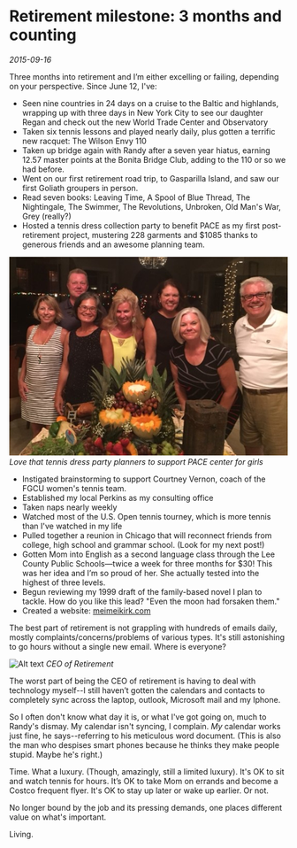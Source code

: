# Retirement milestone: 3 months and counting
*2015-09-16*

Three months into retirement and I’m either excelling or failing, depending on your perspective. <!--more-->Since June 12, I've:

- Seen nine countries in 24 days on a cruise to the Baltic and highlands, wrapping up with three days in New York City to see our daughter Regan and check out the new World Trade Center and Observatory
- Taken six tennis lessons and played nearly daily, plus gotten a terrific new racquet: The Wilson Envy 110
- Taken up bridge again with Randy after a seven year hiatus, earning 12.57 master points at the Bonita Bridge Club, adding to the 110 or so we had before.
- Went on our first retirement road trip, to Gasparilla Island, and saw our first Goliath groupers in person.
- Read seven books: Leaving Time, A Spool of Blue Thread, The Nightingale, The Swimmer, The Revolutions, Unbroken, Old Man's War, Grey (really?)
- Hosted a tennis dress collection party to benefit PACE as my first post-retirement project, mustering 228 garments and $1085 thanks to generous friends and an awesome planning team.
    
![Alt text](../Images/Blog/best-pace-planners.jpg "Pace Party Planners")
*Love that tennis dress party planners to support PACE center for girls*

- Instigated brainstorming to support Courtney Vernon, coach of the FGCU women's tennis team.
- Established my local Perkins as my consulting office
- Taken naps nearly weekly
- Watched most of the U.S. Open tennis tourney, which is more tennis than I've watched in my life
- Pulled together a reunion in Chicago that will reconnect friends from college, high school and grammar school. (Look for my next post!)
- Gotten Mom into English as a second language class through the Lee County Public Schools—twice a week for three months for $30! This was her idea and I’m so proud of her. She actually tested into the highest of three levels.
- Begun reviewing my 1999 draft of the family-based novel I plan to tackle. How do you like this lead? "Even the moon had forsaken them."
- Created a website: [meimeikirk.com](http://meimeikirk.com)

The best part of retirement is not grappling with hundreds of emails daily, mostly complaints/concerns/problems of various types. It's still astonishing to go hours without a single new email. Where is everyone?

![Alt text](..Images/Blog/ceo-of-retirement.jpg "CEO of Retirement")
*CEO of Retirement*

The worst part of being the CEO of retirement is having to deal with technology myself--I still haven’t gotten the calendars and contacts to completely sync across the laptop, outlook, Microsoft mail and my Iphone.

So I often don't know what day it is, or what I've got going on, much to Randy's dismay. My calendar isn't syncing, I complain. _My_ calendar works just fine, he says--referring to his meticulous word document. (This is also the man who despises smart phones because he thinks they make people stupid. Maybe he's right.)

Time. What a luxury. (Though, amazingly, still a limited luxury). It's OK to sit and watch tennis for hours. It’s OK to take Mom on errands and become a Costco frequent flyer. It's OK to stay up later or wake up earlier. Or not.

No longer bound by the job and its pressing demands, one places different value on what's important.

Living.
